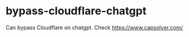 # bypass-cloudflare-chatgpt
Can bypass Cloudflare on chatgpt. Check https://www.capsolver.com/ 
                                                                     
